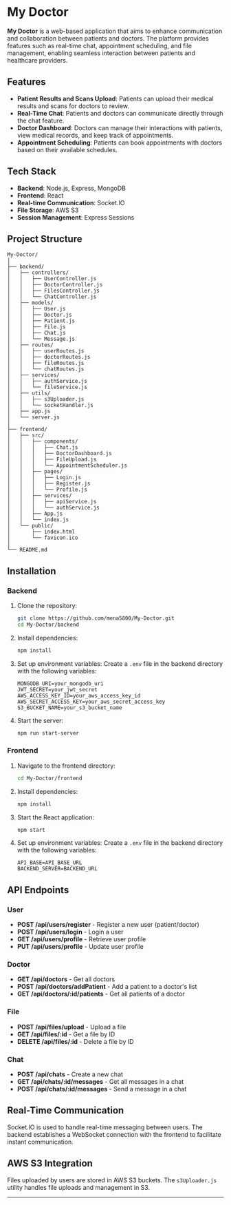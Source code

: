 # My Doctor

**My Doctor** is a web-based application that aims to enhance communication and collaboration between patients and doctors. The platform provides features such as real-time chat, appointment scheduling, and file management, enabling seamless interaction between patients and healthcare providers.

## Features

- **Patient Results and Scans Upload**: Patients can upload their medical results and scans for doctors to review.
- **Real-Time Chat**: Patients and doctors can communicate directly through the chat feature.
- **Doctor Dashboard**: Doctors can manage their interactions with patients, view medical records, and keep track of appointments.
- **Appointment Scheduling**: Patients can book appointments with doctors based on their available schedules.

## Tech Stack

- **Backend**: Node.js, Express, MongoDB
- **Frontend**: React
- **Real-time Communication**: Socket.IO
- **File Storage**: AWS S3
- **Session Management**: Express Sessions

## Project Structure

```
My-Doctor/
│
├── backend/
│   ├── controllers/
│   │   ├── UserController.js
│   │   ├── DoctorController.js
│   │   ├── FilesController.js
│   │   └── ChatController.js
│   ├── models/
│   │   ├── User.js
│   │   ├── Doctor.js
│   │   ├── Patient.js
│   │   ├── File.js
│   │   ├── Chat.js
│   │   └── Message.js
│   ├── routes/
│   │   ├── userRoutes.js
│   │   ├── doctorRoutes.js
│   │   ├── fileRoutes.js
│   │   └── chatRoutes.js
│   ├── services/
│   │   ├── authService.js
│   │   └── fileService.js
│   ├── utils/
│   │   ├── s3Uploader.js
│   │   └── socketHandler.js
│   ├── app.js
│   └── server.js
│
├── frontend/
│   ├── src/
│   │   ├── components/
│   │   │   ├── Chat.js
│   │   │   ├── DoctorDashboard.js
│   │   │   ├── FileUpload.js
│   │   │   └── AppointmentScheduler.js
│   │   ├── pages/
│   │   │   ├── Login.js
│   │   │   ├── Register.js
│   │   │   └── Profile.js
│   │   ├── services/
│   │   │   ├── apiService.js
│   │   │   └── authService.js
│   │   ├── App.js
│   │   └── index.js
│   └── public/
│       ├── index.html
│       └── favicon.ico
│
└── README.md
```

## Installation

### Backend

1. Clone the repository:
   ```bash
   git clone https://github.com/mena5800/My-Doctor.git
   cd My-Doctor/backend
   ```
2. Install dependencies:
   ```bash
   npm install
   ```
3. Set up environment variables:
   Create a `.env` file in the backend directory with the following variables:
   ```plaintext
   MONGODB_URI=your_mongodb_uri
   JWT_SECRET=your_jwt_secret
   AWS_ACCESS_KEY_ID=your_aws_access_key_id
   AWS_SECRET_ACCESS_KEY=your_aws_secret_access_key
   S3_BUCKET_NAME=your_s3_bucket_name
   ```
4. Start the server:
   ```bash
   npm run start-server
   ```

### Frontend

1. Navigate to the frontend directory:
   ```bash
   cd My-Doctor/frontend
   ```
2. Install dependencies:
   ```bash
   npm install
   ```
3. Start the React application:
   ```bash
   npm start
   ```
3. Set up environment variables:
   Create a `.env` file in the backend directory with the following variables:
   ```plaintext
   API_BASE=API_BASE_URL
   BACKEND_SERVER=BACKEND_URL
   ```


## API Endpoints

### User

- **POST /api/users/register** - Register a new user (patient/doctor)
- **POST /api/users/login** - Login a user
- **GET /api/users/profile** - Retrieve user profile
- **PUT /api/users/profile** - Update user profile

### Doctor

- **GET /api/doctors** - Get all doctors
- **POST /api/doctors/addPatient** - Add a patient to a doctor's list
- **GET /api/doctors/:id/patients** - Get all patients of a doctor

### File

- **POST /api/files/upload** - Upload a file
- **GET /api/files/:id** - Get a file by ID
- **DELETE /api/files/:id** - Delete a file by ID

### Chat

- **POST /api/chats** - Create a new chat
- **GET /api/chats/:id/messages** - Get all messages in a chat
- **POST /api/chats/:id/messages** - Send a message in a chat

## Real-Time Communication

Socket.IO is used to handle real-time messaging between users. The backend establishes a WebSocket connection with the frontend to facilitate instant communication.

## AWS S3 Integration

Files uploaded by users are stored in AWS S3 buckets. The `s3Uploader.js` utility handles file uploads and management in S3.

---
